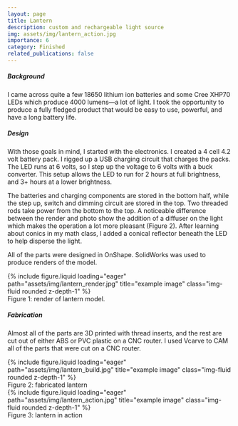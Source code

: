 ```yaml
---
layout: page
title: Lantern
description: custom and rechargeable light source
img: assets/img/lantern_action.jpg
importance: 6
category: Finished
related_publications: false
---
```


<div class="row">
    <div class="col-12">
        <h5><strong>Background</strong></h5>
    </div>
</div>

I came across quite a few 18650 lithium ion batteries and some Cree XHP70 LEDs which produce 4000 lumens—a lot of light. I took the opportunity to produce a fully fledged product that would be easy to use, powerful, and have a long battery life.

<div class="row">
    <div class="col-12">
        <h5><strong>Design</strong></h5>
    </div>
</div>

With those goals in mind, I started with the electronics. I created a 4 cell 4.2 volt battery pack. I rigged up a USB charging circuit that charges the packs. The LED runs at 6 volts, so I step up the voltage to 6 volts with a buck converter. This setup allows the LED to run for 2 hours at full brightness, and 3+ hours at a lower brightness. 

The batteries and charging components are stored in the bottom half, while the step up, switch and dimming circuit are stored in the top. Two threaded rods take power from the bottom to the top. A noticeable difference between the render and photo show the addition of a diffuser on the light which makes the operation a lot more pleasant (Figure 2). After learning about conics in my math class, I added a conical reflector beneath the LED to help disperse the light.

All of the parts were designed in OnShape. SolidWorks was used to produce renders of the model.


<div class="row">
    <div class="col-sm mt-3 mt-md-0">
        {% include figure.liquid loading="eager" path="assets/img/lantern_render.jpg" title="example image" class="img-fluid rounded z-depth-1" %}
    </div>
</div>
<div class="caption">
    Figure 1: render of lantern model.
</div>

<div class="row">
    <div class="col-12">
        <h5><strong>Fabrication</strong></h5>
    </div>
</div>

Almost all of the parts are 3D printed with thread inserts, and the rest are cut out of either ABS or PVC plastic on a CNC router. I used Vcarve to CAM all of the parts that were cut on a CNC router.

<div class="row">
    <div class="col-sm mt-3 mt-md-0">
        {% include figure.liquid loading="eager" path="assets/img/lantern_build.jpg" title="example image" class="img-fluid rounded z-depth-1" %}
    </div>
</div>
<div class="caption">
    Figure 2: fabricated lantern
</div>

<div class="row">
    <div class="col-sm mt-3 mt-md-0">
        {% include figure.liquid loading="eager" path="assets/img/lantern_action.jpg" title="example image" class="img-fluid rounded z-depth-1" %}
    </div>
</div>
<div class="caption">
    Figure 3: lantern in action
</div>